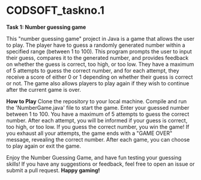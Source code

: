 # CODSOFT_taskno.1
**Task 1: Number guessing game**

This "number guessing game" project in Java is a game that allows the user to play.
The player have to guess a randomly generated number within a specified range (between 1 to 100).
This program prompts the user to input their guess, compares it to the generated number, and provides feedback on whether the guess is correct, too high, or too low. They have a maximum of 5 attempts to guess the correct number, and for each attempt, they receive a score of either 0 or 1 depending on whether their guess is correct or not. The game also allows players to play again if they wish to continue after the current game is over.

**How to Play**
Clone the repository to your local machine. 
Compile and run the 'NumberGame.java' file to start the game.
Enter your guessed number between 1 to 100. 
You have a maximum of 5 attempts to guess the correct number. 
After each attempt, you will be informed if your guess is correct, too high, or too low. 
If you guess the correct number, you win the game! If you exhaust all your attempts, the game ends with a "GAME OVER" message, revealing the correct number. After each game, you can choose to play again or exit the game.

Enjoy the Number Guessing Game, and have fun testing your guessing skills!
If you have any suggestions or feedback, feel free to open an issue or submit a pull request. 
**Happy gaming!**
